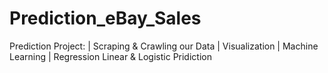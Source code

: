 # Prediction_eBay_Sales
Prediction Project: | Scraping &amp; Crawling our Data | Visualization | Machine Learning | Regression Linear &amp; Logistic Pridiction
